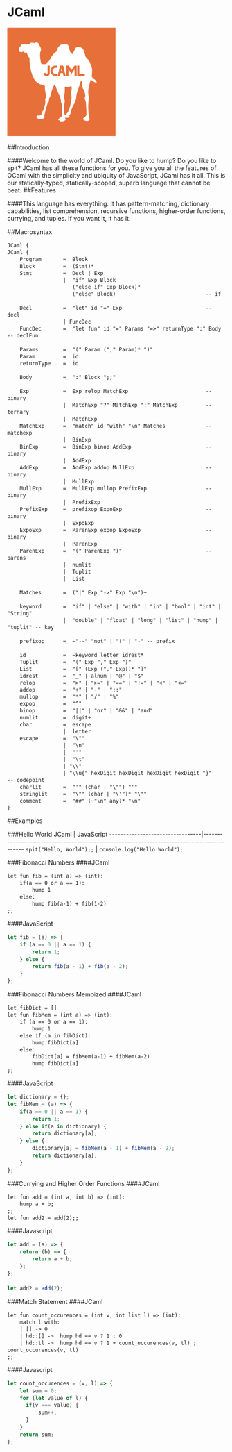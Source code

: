 # JCaml
<p><img src="Logos/jcaml.png" width="250" height="250"></p>

##Introduction

####Welcome to the world of JCaml. Do you like to hump? Do you like to spit? JCaml has all these functions for you. To give you all the features of OCaml with the simplicity and ubiquity of JavaScript, JCaml has it all. This is our statically-typed, statically-scoped, superb language that cannot be beat.
##Features

####This language has everything. It has pattern-matching, dictionary capabilities, list comprehension, recursive functions, higher-order functions, currying, and tuples. If you want it, it has it.

##Macrosyntax

```Ohm
JCaml {
JCaml {
    Program       =  Block
    Block         =  (Stmt)*
    Stmt          =  Decl | Exp
                  |  "if" Exp Block
                     ("else if" Exp Block)*
                     ("else" Block)                             -- if

    Decl          =  "let" id "=" Exp                           -- decl
                  | FuncDec                 
    FuncDec       =  "let fun" id "=" Params "=>" returnType ":" Body -- declFun

    Params        =  "(" Param ("," Param)* ")"
    Param         =  id
    returnType    =  id

    Body          =  ":" Block ";;"

    Exp           =  Exp relop MatchExp                         -- binary
                  |  MatchExp "?" MatchExp ":" MatchExp         -- ternary
                  |  MatchExp
    MatchExp      =  "match" id "with" "\n" Matches             -- matchexp
                  |  BinExp
    BinExp        =  BinExp binop AddExp                        -- binary
                  |  AddExp
    AddExp        =  AddExp addop MullExp                       -- binary
                  |  MullExp
    MullExp       =  MullExp mullop PrefixExp                   -- binary
                  |  PrefixExp
    PrefixExp     =  prefixop ExpoExp                           -- binary
                  |  ExpoExp
    ExpoExp       =  ParenExp expop ExpoExp                     -- binary
                  |  ParenExp
    ParenExp      =  "(" ParenExp ")"                           -- parens
                  |  numlit
                  |  Tuplit
                  |  List 

    Matches       =  ("|" Exp "->" Exp "\n")+

    keyword       =  "if" | "else" | "with" | "in" | "bool" | "int" | "String"
                  |  "double" | "float" | "long" | "list" | "hump" | "tuplit" -- key

    prefixop      =  ~"--" "not" | "!" | "-" -- prefix

    id            =  ~keyword letter idrest*
    Tuplit        =  "(" Exp "," Exp ")"
    List          =  "[" (Exp ("," Exp))* "]"
    idrest        =  "_" | alnum | "@" | "$"
    relop         =  ">" | ">=" | "==" | "!=" | "<" | "<="
    addop         =  "+" | "-" | "::"
    mullop        =  "*" | "/" | "%"
    expop         =  "^"
    binop         =  "||" | "or" | "&&" | "and"
    numlit        =  digit+
    char          =  escape 
                  |  letter
    escape        =  "\""
                  |  "\n"
                  |  "'"
                  |  "\t"
                  | "\\"
                  | "\\u{" hexDigit hexDigit hexDigit hexDigit "}"       -- codepoint
    charlit       =  "'" (char | "\"") "'"
    stringlit     =  "\"" (char | "\'")* "\""
    comment       =  "##" (~"\n" any)* "\n"
}
```

##Examples


###Hello World
JCaml                            | JavaScript
---------------------------------|-------------------------------------------------------------------------------------------
`spit("Hello, World");;`         | `console.log("Hello World");`

###Fibonacci Numbers
####JCaml
```
let fun fib = (int a) => (int):
    if(a == 0 or a == 1):
        hump 1
    else:
        hump fib(a-1) + fib(1-2)
;;
```

####JavaScript
```javascript
let fib = (a) => {
    if (a == 0 || a == 1) {
        return 1;
    } else {
        return fib(a - 1) + fib(a - 2);
    }
};
```

###Fibonacci Numbers Memoized
####JCaml
```
let fibDict = []
let fun fibMem = (int a) => (int):
    if (a == 0 or a == 1):
        hump 1
    else if (a in fibDict):
        hump fibDict[a]
    else:
        fibDict[a] = fibMem(a-1) + fibMem(a-2)
        hump fibDict[a]
;;
```

####JavaScript
```javascript
let dictionary = {};
let fibMem = (a) => {
    if(a == 0 || a == 1) {
        return 1;
    } else if(a in dictionary) {
        return dictionary[a];
    } else {
        dictionary[a] = fibMem(a - 1) + fibMem(a - 2);
        return dictionary[a];
    }
};
```

###Currying and Higher Order Functions
####JCaml
```
let fun add = (int a, int b) => (int):
    hump a + b;
;;
let fun add2 = add(2);;

```
####Javascript
```javascript
let add = (a) => {
    return (b) => {
        return a + b;
    };
};

let add2 = add(2);

```


###Match Statement
####JCaml
```
let fun count_occurences = (int v, int list l) => (int):
    match l with:
    | [] -> 0
    | hd::[] ->  hump hd == v ? 1 : 0
    | hd::tl ->  hump hd == v ? 1 + count_occurences(v, tl) ; count_occurences(v, tl)
;;

```
####Javascript
```javascript
let count_occurences = (v, l) => {
    let sum = 0;
    for (let value of l) {
      if(v === value) {
          sum++;
      }
    }
    return sum;
};

```
